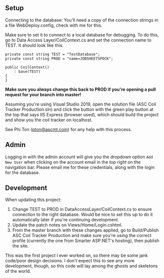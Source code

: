 ## Setup

Connecting to the database:
You'll need a copy of the connection strings in a file WebDeploy.config, check with me for this.

Make sure to set it to connect to a local database for debugging. To do this, go to Data Access Layer/CoilContext.cs and set the connection name to TEST. It should look like this.


```
private const string TEST = "TestDatabase";
private const string PROD = "name=JOBSHEETSPOCK";

public CoilContext()
    : base(TEST)
{
}
```

__Make sure you always change this back to PROD if you're opening a pull request for your branch into master!__

Assuming you're using Visual Studio 2019, open the solution file (ASC Coil Tracker Production.sln) and click the button with the green play button at the top that says IIS Express (browser used), which should build the project and show you the coil tracker on localhost.

See Phi Ton (<pton@ascmt.com>) for any help with this process.

## Admin

Logging in with the admin account will give you the dropdown option `Add New User` when clicking on the account email in the top right on the navigation bar. Please email me for these credentials, along with the login for the database.

## Development

When updating this project:

1. Change TEST to PROD in DataAccessLayer/CoilContext.cs to ensure connection to the right database. Would be nice to set this up to do it automatically later if you're continuing development.
2. Update the patch notes on Views/Home/Login.cshtml.
3. From the master branch with these changes applied, go to Build/Publish ASC Coil Tracker Production and make sure you're using the correct profile (currently the one from Smarter ASP.NET's hosting), then publish the site.

This was the first project I ever worked on, so there may be some jank code/poor design decisions. I don't expect this to see any more development, though, so this code will lay among the ghosts and skeletons of the world.

